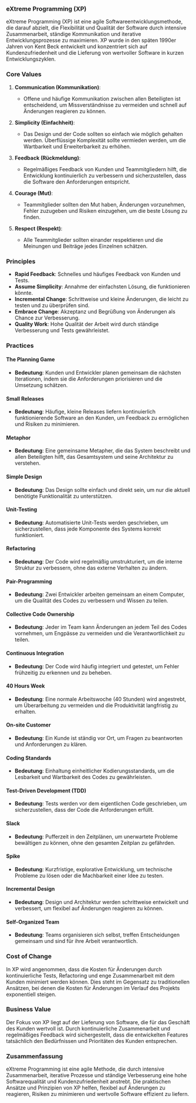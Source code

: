 ### eXtreme Programming (XP)

eXtreme Programming (XP) ist eine agile Softwareentwicklungsmethode, die darauf abzielt, die Flexibilität und Qualität der Software durch intensive Zusammenarbeit, ständige Kommunikation und iterative Entwicklungsprozesse zu maximieren. XP wurde in den späten 1990er Jahren von Kent Beck entwickelt und konzentriert sich auf Kundenzufriedenheit und die Lieferung von wertvoller Software in kurzen Entwicklungszyklen.

### Core Values

1. **Communication (Kommunikation)**:
   - Offene und häufige Kommunikation zwischen allen Beteiligten ist entscheidend, um Missverständnisse zu vermeiden und schnell auf Änderungen reagieren zu können.

2. **Simplicity (Einfachheit)**:
   - Das Design und der Code sollten so einfach wie möglich gehalten werden. Überflüssige Komplexität sollte vermieden werden, um die Wartbarkeit und Erweiterbarkeit zu erhöhen.

3. **Feedback (Rückmeldung)**:
   - Regelmäßiges Feedback von Kunden und Teammitgliedern hilft, die Entwicklung kontinuierlich zu verbessern und sicherzustellen, dass die Software den Anforderungen entspricht.

4. **Courage (Mut)**:
   - Teammitglieder sollten den Mut haben, Änderungen vorzunehmen, Fehler zuzugeben und Risiken einzugehen, um die beste Lösung zu finden.

5. **Respect (Respekt)**:
   - Alle Teammitglieder sollten einander respektieren und die Meinungen und Beiträge jedes Einzelnen schätzen.

### Principles

- **Rapid Feedback**: Schnelles und häufiges Feedback von Kunden und Tests.
- **Assume Simplicity**: Annahme der einfachsten Lösung, die funktionieren könnte.
- **Incremental Change**: Schrittweise und kleine Änderungen, die leicht zu testen und zu überprüfen sind.
- **Embrace Change**: Akzeptanz und Begrüßung von Änderungen als Chance zur Verbesserung.
- **Quality Work**: Hohe Qualität der Arbeit wird durch ständige Verbesserung und Tests gewährleistet.

### Practices

#### The Planning Game

- **Bedeutung**: Kunden und Entwickler planen gemeinsam die nächsten Iterationen, indem sie die Anforderungen priorisieren und die Umsetzung schätzen.

#### Small Releases

- **Bedeutung**: Häufige, kleine Releases liefern kontinuierlich funktionierende Software an den Kunden, um Feedback zu ermöglichen und Risiken zu minimieren.

#### Metaphor

- **Bedeutung**: Eine gemeinsame Metapher, die das System beschreibt und allen Beteiligten hilft, das Gesamtsystem und seine Architektur zu verstehen.

#### Simple Design

- **Bedeutung**: Das Design sollte einfach und direkt sein, um nur die aktuell benötigte Funktionalität zu unterstützen.

#### Unit-Testing

- **Bedeutung**: Automatisierte Unit-Tests werden geschrieben, um sicherzustellen, dass jede Komponente des Systems korrekt funktioniert.

#### Refactoring

- **Bedeutung**: Der Code wird regelmäßig umstrukturiert, um die interne Struktur zu verbessern, ohne das externe Verhalten zu ändern.

#### Pair-Programming

- **Bedeutung**: Zwei Entwickler arbeiten gemeinsam an einem Computer, um die Qualität des Codes zu verbessern und Wissen zu teilen.

#### Collective Code Ownership

- **Bedeutung**: Jeder im Team kann Änderungen an jedem Teil des Codes vornehmen, um Engpässe zu vermeiden und die Verantwortlichkeit zu teilen.

#### Continuous Integration

- **Bedeutung**: Der Code wird häufig integriert und getestet, um Fehler frühzeitig zu erkennen und zu beheben.

#### 40 Hours Week

- **Bedeutung**: Eine normale Arbeitswoche (40 Stunden) wird angestrebt, um Überarbeitung zu vermeiden und die Produktivität langfristig zu erhalten.

#### On-site Customer

- **Bedeutung**: Ein Kunde ist ständig vor Ort, um Fragen zu beantworten und Anforderungen zu klären.

#### Coding Standards

- **Bedeutung**: Einhaltung einheitlicher Kodierungsstandards, um die Lesbarkeit und Wartbarkeit des Codes zu gewährleisten.

#### Test-Driven Development (TDD)

- **Bedeutung**: Tests werden vor dem eigentlichen Code geschrieben, um sicherzustellen, dass der Code die Anforderungen erfüllt.

#### Slack

- **Bedeutung**: Pufferzeit in den Zeitplänen, um unerwartete Probleme bewältigen zu können, ohne den gesamten Zeitplan zu gefährden.

#### Spike

- **Bedeutung**: Kurzfristige, explorative Entwicklung, um technische Probleme zu lösen oder die Machbarkeit einer Idee zu testen.

#### Incremental Design

- **Bedeutung**: Design und Architektur werden schrittweise entwickelt und verbessert, um flexibel auf Änderungen reagieren zu können.

#### Self-Organized Team

- **Bedeutung**: Teams organisieren sich selbst, treffen Entscheidungen gemeinsam und sind für ihre Arbeit verantwortlich.

### Cost of Change

In XP wird angenommen, dass die Kosten für Änderungen durch kontinuierliche Tests, Refactoring und enge Zusammenarbeit mit dem Kunden minimiert werden können. Dies steht im Gegensatz zu traditionellen Ansätzen, bei denen die Kosten für Änderungen im Verlauf des Projekts exponentiell steigen.

### Business Value

Der Fokus von XP liegt auf der Lieferung von Software, die für das Geschäft des Kunden wertvoll ist. Durch kontinuierliche Zusammenarbeit und regelmäßiges Feedback wird sichergestellt, dass die entwickelten Features tatsächlich den Bedürfnissen und Prioritäten des Kunden entsprechen.

### Zusammenfassung

eXtreme Programming ist eine agile Methode, die durch intensive Zusammenarbeit, iterative Prozesse und ständige Verbesserung eine hohe Softwarequalität und Kundenzufriedenheit anstrebt. Die praktischen Ansätze und Prinzipien von XP helfen, flexibel auf Änderungen zu reagieren, Risiken zu minimieren und wertvolle Software effizient zu liefern.